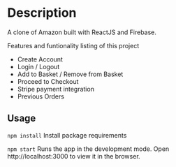 # Description

A clone of Amazon built with ReactJS and Firebase. 

Features and funtionality listing of this project

- Create Account
- Login / Logout
- Add to Basket / Remove from Basket
- Proceed to Checkout
- Stripe payment integration
- Previous Orders

## Usage

`npm install` Install package requirements

`npm start` Runs the app in the development mode. Open http://localhost:3000 to view it in the browser.
